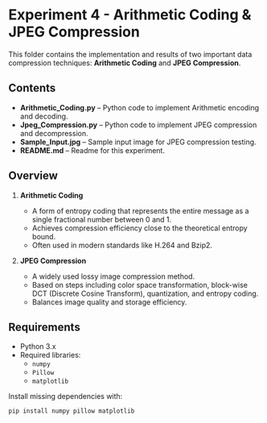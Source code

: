 # Experiment 4 - Arithmetic Coding & JPEG Compression

This folder contains the implementation and results of two important data compression techniques: **Arithmetic Coding** and **JPEG Compression**.

## Contents
- **Arithmetic_Coding.py** – Python code to implement Arithmetic encoding and decoding.
- **Jpeg_Compression.py** – Python code to implement JPEG compression and decompression.
- **Sample_Input.jpg** – Sample input image for JPEG compression testing.
- **README.md** – Readme for this experiment.

## Overview

1. **Arithmetic Coding**
   - A form of entropy coding that represents the entire message as a single fractional number between 0 and 1.
   - Achieves compression efficiency close to the theoretical entropy bound.
   - Often used in modern standards like H.264 and Bzip2.

2. **JPEG Compression**
   - A widely used lossy image compression method.
   - Based on steps including color space transformation, block-wise DCT (Discrete Cosine Transform), quantization, and entropy coding.
   - Balances image quality and storage efficiency.

## Requirements
- Python 3.x
- Required libraries:
  - `numpy`
  - `Pillow`
  - `matplotlib`

Install missing dependencies with:
```ts
pip install numpy pillow matplotlib
